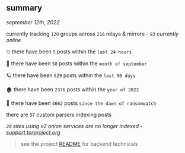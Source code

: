 
## summary
_september 12th, 2022_

currently tracking `120` groups across `216` relays & mirrors - _`93` currently online_

⏲ there have been `5` posts within the `last 24 hours`

🦈 there have been `58` posts within the `month of september`

🪐 there have been `629` posts within the `last 90 days`

🏚 there have been `2376` posts within the `year of 2022`

🦕 there have been `4662` posts `since the dawn of ransomwatch`

there are `57` custom parsers indexing posts

_`20` sites using v2 onion services are no longer indexed - [support.torproject.org](https://support.torproject.org/onionservices/v2-deprecation/)_

> see the project [README](https://github.com/joshhighet/ransomwatch#ransomwatch--) for backend technicals
